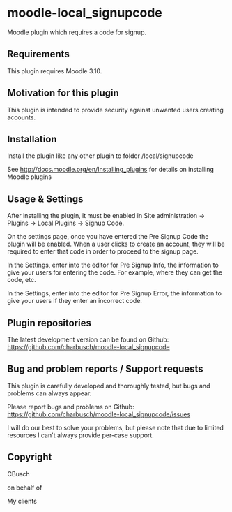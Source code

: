 moodle-local_signupcode
==========================

Moodle plugin which requires a code for signup.

Requirements
------------

This plugin requires Moodle 3.10. 

Motivation for this plugin
--------------------------

This plugin is intended to provide security against unwanted users creating accounts.

Installation
------------

Install the plugin like any other plugin to folder
/local/signupcode

See http://docs.moodle.org/en/Installing_plugins for details on installing Moodle plugins

Usage & Settings
----------------

After installing the plugin, it must be enabled in Site administration -> Plugins -> Local Plugins -> Signup Code.

On the settings page, once you have entered the Pre Signup Code the plugin will be enabled.  When a user clicks to create an account,
they will be required to enter that code in order to proceed to the signup page.

In the Settings, enter into the editor for Pre Signup Info, the information to give your users for entering the code. For example, where
they can get the code, etc. 

In the Settings, enter into the editor for Pre Signup Error, the information to give your users if they enter an incorrect code.

Plugin repositories
-------------------

The latest development version can be found on Github:
https://github.com/charbusch/moodle-local_signupcode

Bug and problem reports / Support requests
------------------------------------------

This plugin is carefully developed and thoroughly tested, but bugs and problems can always appear.

Please report bugs and problems on Github:
https://github.com/charbusch/moodle-local_signupcode/issues

I will do our best to solve your problems, but please note that due to limited resources I can't always provide per-case support.

Copyright
---------

CBusch

on behalf of

My clients
